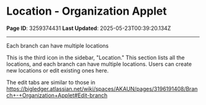 # Location - Organization Applet

**Page ID**: 3259374431
**Last Updated**: 2025-05-23T00:39:20.134Z

---

Each branch can have multiple locations

This is the third icon in the sidebar, "Location." This section lists all the locations, and each branch can have multiple locations. Users can create new locations or edit existing ones here.

The edit tabs are similar to those in https://bigledger.atlassian.net/wiki/spaces/AKAUN/pages/3196191408/Branch+-+Organization+Applet#Edit-branch
